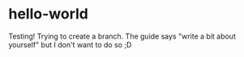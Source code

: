 # hello-world
Testing!
Trying to create a branch.
The guide says "write a bit about yourself" but I don't want to do so ;D
